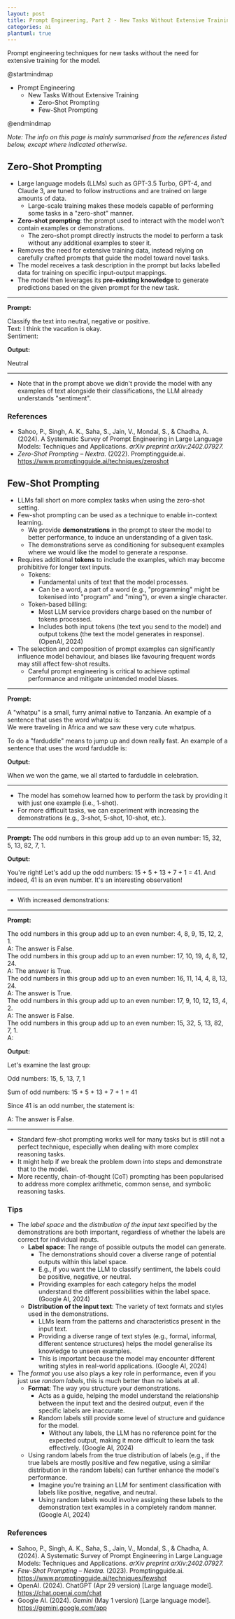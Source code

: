 ```yaml
---
layout: post
title: Prompt Engineering, Part 2 - New Tasks Without Extensive Training
categories: ai
plantuml: true
---
```

Prompt engineering techniques for new tasks without the need for extensive training for the model.

<plantuml data-caption="Prompt engineering techniques for new tasks without extensive training" data-alt="Zero-Shot and Few-Shot techniques for new tasks without extensive training">
@startmindmap

<style>
mindmapDiagram {
  node {
      BackgroundColor white
      MaximumWidth 250
      FontName Quicksand
      Margin 5
  }
  :depth(1) {
    BackGroundColor lightblue
  }
  :depth(2) {
    BackGroundColor lightgreen
  }
}
</style>

* Prompt Engineering
  * New Tasks Without Extensive Training
    * Zero-Shot Prompting
    * Few-Shot Prompting

@endmindmap
</plantuml>

_Note: The info on this page is mainly summarised from the references listed below, except where indicated otherwise._

## Zero-Shot Prompting

* Large language models (LLMs) such as GPT-3.5 Turbo, GPT-4, and Claude 3, are tuned to follow instructions and are trained on large amounts of data.
  * Large-scale training makes these models capable of performing some tasks in a "zero-shot" manner.
* **Zero-shot prompting**: the prompt used to interact with the model won't contain examples or demonstrations.
  * The zero-shot prompt directly instructs the model to perform a task without any additional examples to steer it.
* Removes the need for extensive training data, instead relying on carefully crafted prompts that guide the model toward novel tasks.
* The model receives a task description in the prompt but lacks labelled data for training on specific input-output mappings.
* The model then leverages its **pre-existing knowledge** to generate predictions based on the given prompt for the new task.

---

**Prompt:**

Classify the text into neutral, negative or positive.<br>
Text: I think the vacation is okay.<br>
Sentiment:

**Output:**

Neutral

---

* Note that in the prompt above we didn't provide the model with any examples of text alongside their classifications, the LLM already understands "sentiment".

### References

* Sahoo, P., Singh, A. K., Saha, S., Jain, V., Mondal, S., & Chadha, A. (2024). A Systematic Survey of Prompt Engineering in Large Language Models: Techniques and Applications. _arXiv preprint arXiv:2402.07927._
* _Zero-Shot Prompting – Nextra._ (2022). Promptingguide.ai. <https://www.promptingguide.ai/techniques/zeroshot>

## Few-Shot Prompting

* LLMs fall short on more complex tasks when using the zero-shot setting.
* Few-shot prompting can be used as a technique to enable in-context learning.
  * We provide **demonstrations** in the prompt to steer the model to better performance, to induce an understanding of a given task.
  * The demonstrations serve as conditioning for subsequent examples where we would like the model to generate a response.
* Requires additional **tokens** to include the examples, which may become prohibitive for longer text inputs.
  * Tokens:
    * Fundamental units of text that the model processes.
    * Can be a word, a part of a word (e.g., "programming" might be tokenised into "program" and "ming"), or even a single character.
  * Token-based billing:
    * Most LLM service providers charge based on the number of tokens processed.
    * Includes both input tokens (the text you send to the model) and output tokens (the text the model generates in response). (OpenAI, 2024)
* The selection and composition of prompt examples can significantly influence model behaviour, and biases like favouring frequent words may still affect few-shot results.
  * Careful prompt engineering is critical to achieve optimal performance and mitigate unintended model biases.

---

**Prompt:**

A "whatpu" is a small, furry animal native to Tanzania. An example of a sentence that uses the word whatpu is:<br>
We were traveling in Africa and we saw these very cute whatpus.

To do a "farduddle" means to jump up and down really fast. An example of a sentence that uses the word farduddle is:

**Output:**

When we won the game, we all started to farduddle in celebration.

---

* The model has somehow learned how to perform the task by providing it with just one example (i.e., 1-shot).
* For more difficult tasks, we can experiment with increasing the demonstrations (e.g., 3-shot, 5-shot, 10-shot, etc.).

---

**Prompt:**
The odd numbers in this group add up to an even number: 15, 32, 5, 13, 82, 7, 1.

**Output:**

You're right! Let's add up the odd numbers: 15 + 5 + 13 + 7 + 1 = 41. And indeed, 41 is an even number. It's an interesting observation!

---

* With increased demonstrations:

---

**Prompt:**

The odd numbers in this group add up to an even number: 4, 8, 9, 15, 12, 2, 1.<br>
A: The answer is False.<br>
The odd numbers in this group add up to an even number: 17,  10, 19, 4, 8, 12, 24.<br>
A: The answer is True.<br>
The odd numbers in this group add up to an even number: 16,  11, 14, 4, 8, 13, 24.<br>
A: The answer is True.<br>
The odd numbers in this group add up to an even number: 17,  9, 10, 12, 13, 4, 2.<br>
A: The answer is False.<br>
The odd numbers in this group add up to an even number: 15, 32, 5, 13, 82, 7, 1.<br>
A:

**Output:**

Let's examine the last group:

Odd numbers: 15, 5, 13, 7, 1

Sum of odd numbers: 15 + 5 + 13 + 7 + 1 = 41

Since 41 is an odd number, the statement is:

A: The answer is False.

---

* Standard few-shot prompting works well for many tasks but is still not a perfect technique, especially when dealing with more complex reasoning tasks.
* It might help if we break the problem down into steps and demonstrate that to the model.
* More recently, chain-of-thought (CoT) prompting has been popularised to address more complex arithmetic, common sense, and symbolic reasoning tasks.

### Tips

* The _label space_ and the _distribution of the input text_ specified by the demonstrations are both important, regardless of whether the labels are correct for individual inputs.
  * **Label space**: The range of possible outputs the model can generate.
    * The demonstrations should cover a diverse range of potential outputs within this label space.
    * E.g., if you want the LLM to classify sentiment, the labels could be positive, negative, or neutral.
    * Providing examples for each category helps the model understand the different possibilities within the label space. (Google AI, 2024)
  * **Distribution of the input text**: The variety of text formats and styles used in the demonstrations.
    * LLMs learn from the patterns and characteristics present in the input text.
    * Providing a diverse range of text styles (e.g., formal, informal, different sentence structures) helps the model generalise its knowledge to unseen examples.
    * This is important because the model may encounter different writing styles in real-world applications. (Google AI, 2024)
* The _format_ you use also plays a key role in performance, even if you just use _random labels_, this is much better than no labels at all.
  * **Format**: The way you structure your demonstrations.
    * Acts as a guide, helping the model understand the relationship between the input text and the desired output, even if the specific labels are inaccurate.
    * Random labels still provide some level of structure and guidance for the model.
      * Without any labels, the LLM has no reference point for the expected output, making it more difficult to learn the task effectively. (Google AI, 2024)
  * Using random labels from the true distribution of labels (e.g., if the true labels are mostly positive and few negative, using a similar distribution in the random labels) can further enhance the model's performance.
    * Imagine you're training an LLM for sentiment classification with labels like positive, negative, and neutral.
    * Using random labels would involve assigning these labels to the demonstration text examples in a completely random manner. (Google AI, 2024)

### References

* Sahoo, P., Singh, A. K., Saha, S., Jain, V., Mondal, S., & Chadha, A. (2024). A Systematic Survey of Prompt Engineering in Large Language Models: Techniques and Applications. _arXiv preprint arXiv:2402.07927._
* _Few-Shot Prompting – Nextra._ (2023). Promptingguide.ai. <https://www.promptingguide.ai/techniques/fewshot‌>
* OpenAI. (2024). ChatGPT (Apr 29 version) [Large language model]. <https://chat.openai.com/chat>
* Google AI. (2024). _Gemini_ (May 1 version) [Large language model]. <https://gemini.google.com/app>
